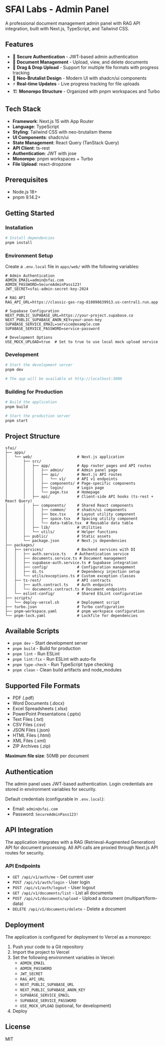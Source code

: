 # SFAI Labs - Admin Panel

A professional document management admin panel with RAG API integration, built with Next.js, TypeScript, and Tailwind CSS.

## Features

- 🔐 **Secure Authentication** - JWT-based admin authentication
- 📄 **Document Management** - Upload, view, and delete documents
- 🎯 **Drag & Drop Upload** - Support for multiple file formats with progress tracking
- 🎨 **Neo-Brutalist Design** - Modern UI with shadcn/ui components
- ⚡ **Real-time Updates** - Live progress tracking for file uploads
- 🏗️ **Monorepo Structure** - Organized with pnpm workspaces and Turbo

## Tech Stack

- **Framework**: Next.js 15 with App Router
- **Language**: TypeScript
- **Styling**: Tailwind CSS with neo-brutalism theme
- **UI Components**: shadcn/ui
- **State Management**: React Query (TanStack Query)
- **API Client**: ts-rest
- **Authentication**: JWT with jose
- **Monorepo**: pnpm workspaces + Turbo
- **File Upload**: react-dropzone

## Prerequisites

- Node.js 18+
- pnpm 9.14.2+

## Getting Started

### Installation

```bash
# Install dependencies
pnpm install
```

### Environment Setup

Create a `.env.local` file in `apps/web/` with the following variables:

```env
# Admin Authentication
ADMIN_EMAIL=admin@sfai.com
ADMIN_PASSWORD=SecureAdminPass123!
JWT_SECRET=sfai-admin-secret-key-2024

# RAG API
RAG_API_URL=https://classic-gas-rag-810898639913.us-central1.run.app

# Supabase Configuration
NEXT_PUBLIC_SUPABASE_URL=https://your-project.supabase.co
NEXT_PUBLIC_SUPABASE_ANON_KEY=your-anon-key
SUPABASE_SERVICE_EMAIL=service@example.com
SUPABASE_SERVICE_PASSWORD=service-password

# Development Options
USE_MOCK_UPLOAD=true  # Set to true to use local mock upload service
```

### Development

```bash
# Start the development server
pnpm dev

# The app will be available at http://localhost:3000
```

### Building for Production

```bash
# Build the application
pnpm build

# Start the production server
pnpm start
```

## Project Structure

```
sfai/
├── apps/
│   └── web/                    # Next.js application
│       ├── src/
│       │   ├── app/            # App router pages and API routes
│       │   │   ├── admin/      # Admin panel page
│       │   │   ├── api/        # Next.js API routes
│       │   │   │   └── v1/     # API v1 endpoints
│       │   │   ├── components/ # Page-specific components
│       │   │   ├── login/      # Login page
│       │   │   └── page.tsx    # Homepage
│       │   ├── api/            # Client-side API hooks (ts-rest + React Query)
│       │   ├── components/     # Shared React components
│       │   │   ├── common/     # shadcn/ui components
│       │   │   ├── box.tsx     # Layout utility component
│       │   │   ├── space.tsx   # Spacing utility component
│       │   │   └── data-table.tsx  # Reusable data table
│       │   ├── lib/            # Utilities
│       │   └── utils/          # Helper functions
│       ├── public/             # Static assets
│       └── package.json        # Next.js dependencies
├── packages/
│   ├── services/               # Backend services with DI
│   │   ├── auth.service.ts    # Authentication service
│   │   ├── documents.service.ts # Document management
│   │   ├── supabase-auth.service.ts # Supabase integration
│   │   ├── config/             # Configuration management
│   │   ├── di.ts               # Dependency injection setup
│   │   └── utils/exceptions.ts # Custom exception classes
│   ├── ts-rest/                # API contracts
│   │   ├── auth.contract.ts    # Auth endpoints
│   │   └── documents.contract.ts # Document endpoints
│   └── eslint-config/          # Shared ESLint configuration
├── scripts/
│   └── deploy-vercel.sh        # Deployment script
├── turbo.json                  # Turbo configuration
├── pnpm-workspace.yaml         # pnpm workspace configuration
└── pnpm-lock.yaml              # Lockfile for dependencies
```

## Available Scripts

- `pnpm dev` - Start development server
- `pnpm build` - Build for production
- `pnpm lint` - Run ESLint
- `pnpm lint:fix` - Run ESLint with auto-fix
- `pnpm type-check` - Run TypeScript type checking
- `pnpm clean` - Clean build artifacts and node_modules

## Supported File Formats

- PDF (.pdf)
- Word Documents (.docx)
- Excel Spreadsheets (.xlsx)
- PowerPoint Presentations (.pptx)
- Text Files (.txt)
- CSV Files (.csv)
- JSON Files (.json)
- HTML Files (.html)
- XML Files (.xml)
- ZIP Archives (.zip)

**Maximum file size**: 50MB per document

## Authentication

The admin panel uses JWT-based authentication. Login credentials are stored in environment variables for security.

Default credentials (configurable in `.env.local`):
- Email: `admin@sfai.com`
- Password: `SecureAdminPass123!`

## API Integration

The application integrates with a RAG (Retrieval-Augmented Generation) API for document processing. All API calls are proxied through Next.js API routes for security.

### API Endpoints

- `GET /api/v1/auth/me` - Get current user
- `POST /api/v1/auth/login` - User login
- `POST /api/v1/auth/logout` - User logout
- `GET /api/v1/documents/list` - List all documents
- `POST /api/v1/documents/upload` - Upload a document (multipart/form-data)
- `DELETE /api/v1/documents/delete` - Delete a document

## Deployment

The application is configured for deployment to Vercel as a monorepo:

1. Push your code to a Git repository
2. Import the project to Vercel
3. Set the following environment variables in Vercel:
   - `ADMIN_EMAIL`
   - `ADMIN_PASSWORD`
   - `JWT_SECRET`
   - `RAG_API_URL`
   - `NEXT_PUBLIC_SUPABASE_URL`
   - `NEXT_PUBLIC_SUPABASE_ANON_KEY`
   - `SUPABASE_SERVICE_EMAIL`
   - `SUPABASE_SERVICE_PASSWORD`
   - `USE_MOCK_UPLOAD` (optional, for development)
4. Deploy

## License

MIT